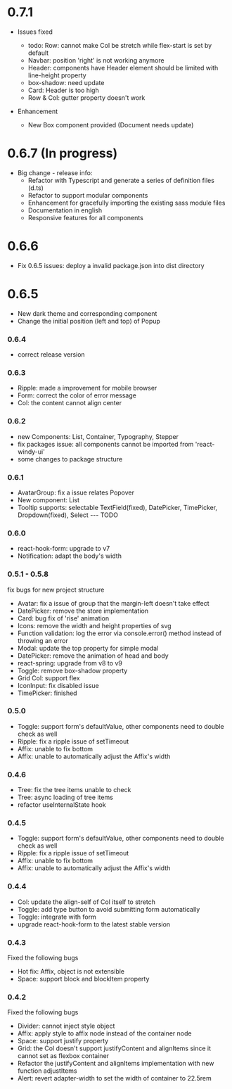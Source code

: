 # 0.7.1

- Issues fixed

  - todo: Row: cannot make Col be stretch while flex-start is set by default
  - Navbar: position 'right' is not working anymore
  - Header: components have Header element should be limited with line-height property
  - box-shadow: need update
  - Card: Header is too high
  - Row & Col: gutter property doesn't work

- Enhancement
  - New Box component provided (Document needs update)

# 0.6.7 (In progress)

- Big change - release info:
  - Refactor with Typescript and generate a series of definition files (d.ts)
  - Refactor to support modular components
  - Enhancement for gracefully importing the existing sass module files
  - Documentation in english
  - Responsive features for all components

# 0.6.6

- Fix 0.6.5 issues: deploy a invalid package.json into dist directory

# 0.6.5

- New dark theme and corresponding component
- Change the initial position (left and top) of Popup

### 0.6.4

- correct release version

### 0.6.3

- Ripple: made a improvement for mobile browser
- Form: correct the color of error message
- Col: the content cannot align center

### 0.6.2

- new Components: List, Container, Typography, Stepper
- fix packages issue: all components cannot be imported from 'react-windy-ui'
- some changes to package structure

### 0.6.1

- AvatarGroup: fix a issue relates Popover
- New component: List
- Tooltip supports: selectable TextField(fixed), DatePicker, TimePicker, Dropdown(fixed), Select --- TODO

### 0.6.0

- react-hook-form: upgrade to v7
- Notification: adapt the body's width

### 0.5.1 - 0.5.8

fix bugs for new project structure

- Avatar: fix a issue of group that the margin-left doesn't take effect
- DatePicker: remove the store implementation
- Card: bug fix of 'rise' animation
- Icons: remove the width and height properties of svg
- Function validation: log the error via console.error() method instead of throwing an error
- Modal: update the top property for simple modal
- DatePicker: remove the animation of head and body
- react-spring: upgrade from v8 to v9
- Toggle: remove box-shadow property
- Grid Col: support flex
- IconInput: fix disabled issue
- TimePicker: finished

### 0.5.0

- Toggle: support form's defaultValue, other components need to double check as well
- Ripple: fix a ripple issue of setTimeout
- Affix: unable to fix bottom
- Affix: unable to automatically adjust the Affix's width

### 0.4.6

- Tree: fix the tree items unable to check
- Tree: async loading of tree items
- refactor useInternalState hook

### 0.4.5

- Toggle: support form's defaultValue, other components need to double check as well
- Ripple: fix a ripple issue of setTimeout
- Affix: unable to fix bottom
- Affix: unable to automatically adjust the Affix's width

### 0.4.4

- Col: update the align-self of Col itself to stretch
- Toggle: add type button to avoid submitting form automatically
- Toggle: integrate with form
- upgrade react-hook-form to the latest stable version

### 0.4.3

Fixed the following bugs

- Hot fix: Affix, object is not extensible
- Space: support block and blockItem property

### 0.4.2

Fixed the following bugs

- Divider: cannot inject style object
- Affix: apply style to affix node instead of the container node
- Space: support justify property
- Grid: the Col doesn't support justifyContent and alignItems since it cannot set as flexbox container
- Refactor the justifyContent and alignItems implementation with new function adjustItems
- Alert: revert adapter-width to set the width of container to 22.5rem
